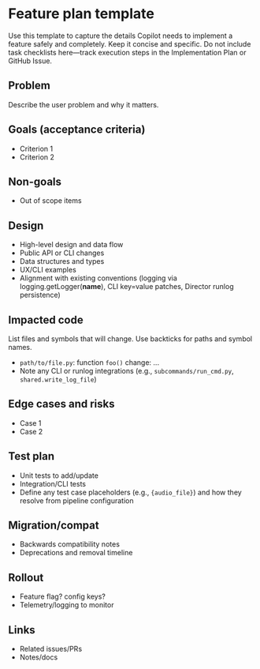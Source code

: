 # Feature plan template

Use this template to capture the details Copilot needs to implement a feature safely and completely. Keep it concise and specific. Do not include task checklists here—track execution steps in the Implementation Plan or GitHub Issue.

## Problem

Describe the user problem and why it matters.

## Goals (acceptance criteria)

- Criterion 1
- Criterion 2

## Non-goals

- Out of scope items

## Design

- High-level design and data flow
- Public API or CLI changes
- Data structures and types
- UX/CLI examples
- Alignment with existing conventions (logging via logging.getLogger(__name__), CLI key=value patches, Director runlog persistence)

## Impacted code

List files and symbols that will change. Use backticks for paths and symbol names.

- `path/to/file.py`: function `foo()` change: ...
- Note any CLI or runlog integrations (e.g., `subcommands/run_cmd.py`, `shared.write_log_file`)

## Edge cases and risks

- Case 1
- Case 2

## Test plan

- Unit tests to add/update
- Integration/CLI tests
- Define any test case placeholders (e.g., `{audio_file}`) and how they resolve from pipeline configuration

## Migration/compat

- Backwards compatibility notes
- Deprecations and removal timeline

## Rollout

- Feature flag? config keys?
- Telemetry/logging to monitor

## Links

- Related issues/PRs
- Notes/docs
